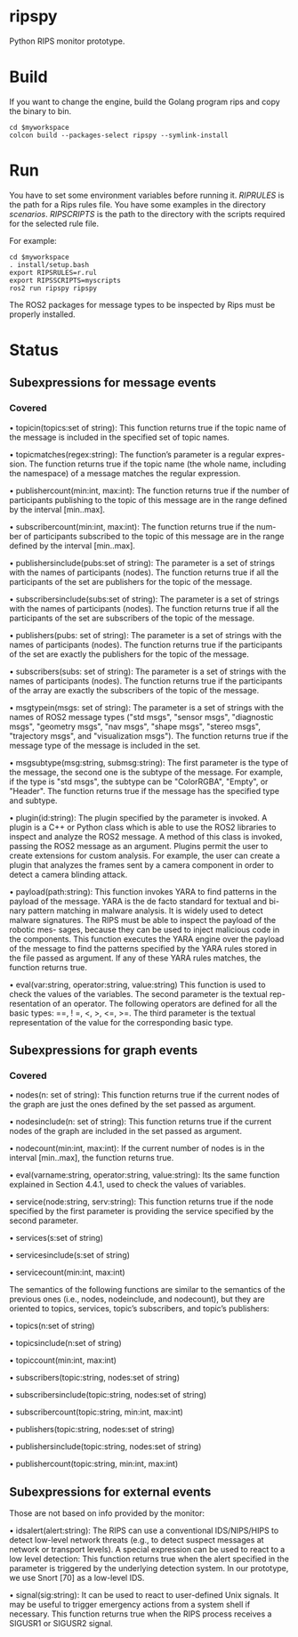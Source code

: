 # ripspy

Python RIPS monitor prototype.

# Build

If you want to change the engine, build the Golang program
rips and copy the binary to bin.

```
cd $myworkspace
colcon build --packages-select ripspy --symlink-install
```

# Run

You have to set some environment variables before running it. *RIPRULES* is
the path for a Rips rules file. You have some examples in the directory
_scenarios_. *RIPSCRIPTS* is the path to the directory with the scripts
required for the selected rule file.

For example:

```
cd $myworkspace
. install/setup.bash
export RIPSRULES=r.rul
export RIPSSCRIPTS=myscripts
ros2 run ripspy ripspy
```

The ROS2 packages for message types to be inspected by Rips must
be properly installed.

# Status

## Subexpressions for message events

### Covered

• topicin(topics:set of string): This function returns true if the topic name
of the message is included in the specified set of topic names.

• topicmatches(regex:string): The function’s parameter is a regular expres-
sion. The function returns true if the topic name (the whole name, including
the namespace) of a message matches the regular expression.

• publishercount(min:int, max:int): The function returns true if the number
of participants publishing to the topic of this message are in the range defined
by the interval [min..max].

• subscribercount(min:int, max:int): The function returns true if the num-
ber of participants subscribed to the topic of this message are in the range defined
by the interval [min..max].

• publishersinclude(pubs:set of string): The parameter is a set of strings
with the names of participants (nodes). The function returns true if all the
participants of the set are publishers for the topic of the message.

• subscribersinclude(subs:set of string): The parameter is a set of strings
with the names of participants (nodes). The function returns true if all the
participants of the set are subscribers of the topic of the message.

• publishers(pubs: set of string): The parameter is a set of strings with the
names of participants (nodes). The function returns true if the participants of
the set are exactly the publishers for the topic of the message.

• subscribers(subs: set of string): The parameter is a set of strings with
the names of participants (nodes). The function returns true if the participants
of the array are exactly the subscribers of the topic of the message.

• msgtypein(msgs: set of string): The parameter is a set of strings
with the names of ROS2 message types ("std msgs", "sensor msgs",
"diagnostic msgs", "geometry msgs", "nav msgs", "shape msgs",
"stereo msgs", "trajectory msgs", and "visualization msgs"). The
function returns true if the message type of the message is included in the set.

• msgsubtype(msg:string, submsg:string): The first parameter is the type of
the message, the second one is the subtype of the message. For example, if the
type is "std msgs", the subtype can be "ColorRGBA", "Empty", or "Header".
The function returns true if the message has the specified type and subtype.

• plugin(id:string): The plugin specified by the parameter is invoked. A plugin
is a C++ or Python class which is able to use the ROS2 libraries to inspect and
analyze the ROS2 message. A method of this class is invoked, passing the ROS2
message as an argument. Plugins permit the user to create extensions for custom
analysis. For example, the user can create a plugin that analyzes the frames sent
by a camera component in order to detect a camera blinding attack.

• payload(path:string): This function invokes YARA to find patterns in the
payload of the message. YARA is the de facto standard for textual and bi-
nary pattern matching in malware analysis. It is widely used to detect malware
signatures. The RIPS must be able to inspect the payload of the robotic mes-
sages, because they can be used to inject malicious code in the components. This
function executes the YARA engine over the payload of the message to find the
patterns specified by the YARA rules stored in the file passed as argument. If
any of these YARA rules matches, the function returns true.

• eval(var:string, operator:string, value:string) This function is used
to check the values of the variables. The second parameter is the textual rep-
resentation of an operator. The following operators are defined for all the basic
types: ==, ! =, <, >, <=, >=. The third parameter is the textual representation
of the value for the corresponding basic type.

## Subexpressions for graph events

### Covered

• nodes(n: set of string): This function returns true if the current nodes of
the graph are just the ones defined by the set passed as argument.

• nodesinclude(n: set of string): This function returns true if the current
nodes of the graph are included in the set passed as argument.

• nodecount(min:int, max:int): If the current number of nodes is in the interval
[min..max], the function returns true.

• eval(varname:string, operator:string, value:string): Its the same
function explained in Section 4.4.1, used to check the values of variables.

• service(node:string, serv:string): This function returns true if the node
specified by the first parameter is providing the service specified by the second
parameter.

• services(s:set of string)

• servicesinclude(s:set of string)

• servicecount(min:int, max:int)

The semantics of the following functions are similar to the semantics of the previous
ones (i.e., nodes, nodeinclude, and nodecount), but they are oriented to topics,
services, topic’s subscribers, and topic’s publishers:

• topics(n:set of string)

• topicsinclude(n:set of string)

• topiccount(min:int, max:int)

• subscribers(topic:string, nodes:set of string)

• subscribersinclude(topic:string, nodes:set of string)

• subscribercount(topic:string, min:int, max:int)

• publishers(topic:string, nodes:set of string)

• publishersinclude(topic:string, nodes:set of string)

• publishercount(topic:string, min:int, max:int)


## Subexpressions for external events

Those are not based on info provided by the monitor:

• idsalert(alert:string): The RIPS can use a conventional IDS/NIPS/HIPS
to detect low-level network threats (e.g., to detect suspect messages at network
or transport levels). A special expression can be used to react to a low level
detection: This function returns true when the alert specified in the parameter is
triggered by the underlying detection system. In our prototype, we use Snort [70]
as a low-level IDS.

• signal(sig:string): It can be used to react to user-defined Unix signals. It
may be useful to trigger emergency actions from a system shell if necessary. This
function returns true when the RIPS process receives a SIGUSR1 or SIGUSR2
signal.
